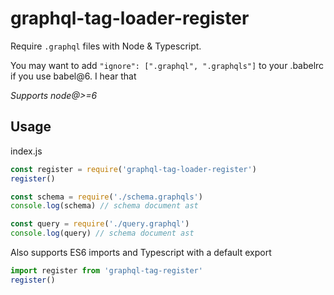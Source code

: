 # graphql-tag-loader-register

Require `.graphql` files with Node & Typescript.

You may want to add `"ignore": [".graphql", ".graphqls"]` to your .babelrc if you use babel@6. I hear that 

*Supports node@>=6*

## Usage

index.js
```js
const register = require('graphql-tag-loader-register')
register()

const schema = require('./schema.graphqls')
console.log(schema) // schema document ast

const query = require('./query.graphql')
console.log(query) // schema document ast
```

Also supports ES6 imports and Typescript with a default export

```ts
import register from 'graphql-tag-register'
register()
```